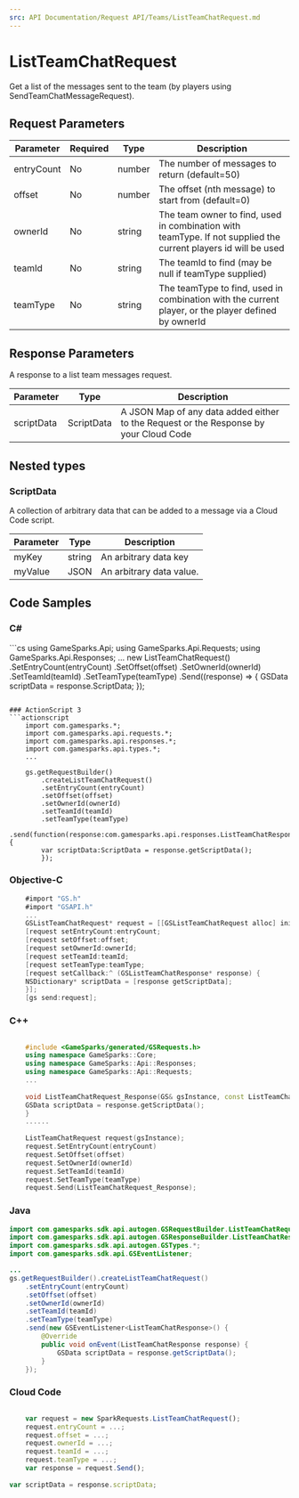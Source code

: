 ```yaml
---
src: API Documentation/Request API/Teams/ListTeamChatRequest.md
---
```


# ListTeamChatRequest


Get a list of the messages sent to the team (by players using SendTeamChatMessageRequest).


## Request Parameters

Parameter | Required | Type | Description
--------- | -------- | ---- | -----------
entryCount | No | number | The number of messages to return (default=50)
offset | No | number | The offset (nth message) to start from (default=0)
ownerId | No | string | The team owner to find, used in combination with teamType. If not supplied the current players id will be used
teamId | No | string | The teamId to find (may be null if teamType supplied)
teamType | No | string | The teamType to find, used in combination with the current player, or the player defined by ownerId

## Response Parameters


A response to a list team messages request.

Parameter | Type | Description
--------- | ---- | -----------
scriptData | ScriptData | A JSON Map of any data added either to the Request or the Response by your Cloud Code

## Nested types

### ScriptData

A collection of arbitrary data that can be added to a message via a Cloud Code script.

Parameter | Type | Description
--------- | ---- | -----------
myKey | string | An arbitrary data key
myValue | JSON | An arbitrary data value.


## Code Samples

<h3>C#</h3>
```cs
	using GameSparks.Api;
	using GameSparks.Api.Requests;
	using GameSparks.Api.Responses;
	...
	new ListTeamChatRequest()
		.SetEntryCount(entryCount)
		.SetOffset(offset)
		.SetOwnerId(ownerId)
		.SetTeamId(teamId)
		.SetTeamType(teamType)
		.Send((response) => {
		GSData scriptData = response.ScriptData; 
		});

```

### ActionScript 3
```actionscript
	import com.gamesparks.*;
	import com.gamesparks.api.requests.*;
	import com.gamesparks.api.responses.*;
	import com.gamesparks.api.types.*;
	...
	
	gs.getRequestBuilder()
	    .createListTeamChatRequest()
		.setEntryCount(entryCount)
		.setOffset(offset)
		.setOwnerId(ownerId)
		.setTeamId(teamId)
		.setTeamType(teamType)
		.send(function(response:com.gamesparks.api.responses.ListTeamChatResponse):void {
		var scriptData:ScriptData = response.getScriptData(); 
		});

```

### Objective-C
```objectivec
	#import "GS.h"
	#import "GSAPI.h"
	...
	GSListTeamChatRequest* request = [[GSListTeamChatRequest alloc] init];
	[request setEntryCount:entryCount;
	[request setOffset:offset;
	[request setOwnerId:ownerId;
	[request setTeamId:teamId;
	[request setTeamType:teamType;
	[request setCallback:^ (GSListTeamChatResponse* response) {
	NSDictionary* scriptData = [response getScriptData]; 
	}];
	[gs send:request];

```

### C++
```cpp

	#include <GameSparks/generated/GSRequests.h>
	using namespace GameSparks::Core;
	using namespace GameSparks::Api::Responses;
	using namespace GameSparks::Api::Requests;
	...
	
	void ListTeamChatRequest_Response(GS& gsInstance, const ListTeamChatResponse& response) {
	GSData scriptData = response.getScriptData(); 
	}
	......
	
	ListTeamChatRequest request(gsInstance);
	request.SetEntryCount(entryCount)
	request.SetOffset(offset)
	request.SetOwnerId(ownerId)
	request.SetTeamId(teamId)
	request.SetTeamType(teamType)
	request.Send(ListTeamChatRequest_Response);
```

### Java
```java
import com.gamesparks.sdk.api.autogen.GSRequestBuilder.ListTeamChatRequest;
import com.gamesparks.sdk.api.autogen.GSResponseBuilder.ListTeamChatResponse;
import com.gamesparks.sdk.api.autogen.GSTypes.*;
import com.gamesparks.sdk.api.GSEventListener;

...
gs.getRequestBuilder().createListTeamChatRequest()
	.setEntryCount(entryCount)
	.setOffset(offset)
	.setOwnerId(ownerId)
	.setTeamId(teamId)
	.setTeamType(teamType)
	.send(new GSEventListener<ListTeamChatResponse>() {
		@Override
		public void onEvent(ListTeamChatResponse response) {
			GSData scriptData = response.getScriptData(); 
		}
	});

```

### Cloud Code
```javascript

	var request = new SparkRequests.ListTeamChatRequest();
	request.entryCount = ...;
	request.offset = ...;
	request.ownerId = ...;
	request.teamId = ...;
	request.teamType = ...;
	var response = request.Send();
	
var scriptData = response.scriptData; 
```



